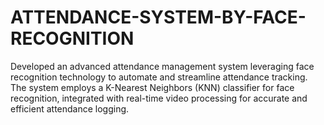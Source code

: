 # ATTENDANCE-SYSTEM-BY-FACE-RECOGNITION
Developed an advanced attendance management system leveraging face recognition technology to automate and streamline attendance tracking. The system employs a K-Nearest Neighbors (KNN) classifier for face recognition, integrated with real-time video processing for accurate and efficient attendance logging.
